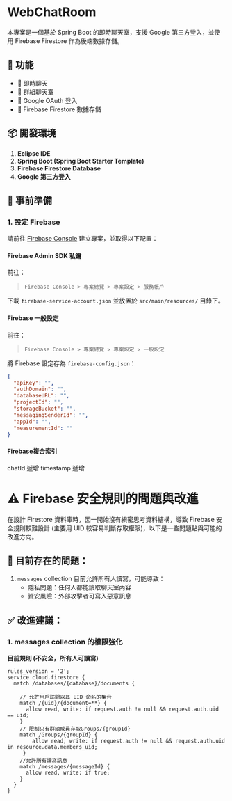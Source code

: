 # WebChatRoom

本專案是一個基於 Spring Boot 的即時聊天室，支援 Google 第三方登入，並使用 Firebase Firestore 作為後端數據存儲。

## 🚀 功能
- 📢 即時聊天
- 👥 群組聊天室
- 🔐 Google OAuth 登入
- 📂 Firebase Firestore 數據存儲

## 📦 開發環境
1. **Eclipse IDE**
2. **Spring Boot (Spring Boot Starter Template)**
3. **Firebase Firestore Database**
4. **Google 第三方登入**

## 🔧 事前準備
### **1. 設定 Firebase**
請前往 [Firebase Console](https://console.firebase.google.com/) 建立專案，並取得以下配置：

#### **Firebase Admin SDK 私鑰**
前往：
> `Firebase Console > 專案總覽 > 專案設定 > 服務帳戶`

下載 `firebase-service-account.json` 並放置於 `src/main/resources/` 目錄下。

#### **Firebase 一般設定**
前往：
> `Firebase Console > 專案總覽 > 專案設定 > 一般設定`

將 Firebase 設定存為 `firebase-config.json`：
```json
{
  "apiKey": "",
  "authDomain": "",
  "databaseURL": "",
  "projectId": "",
  "storageBucket": "",
  "messagingSenderId": "",
  "appId": "",
  "measurementId": ""
}
```
#### **Firebase複合索引**
chatId 遞增 timestamp 遞增

# ⚠️ Firebase 安全規則的問題與改進

在設計 Firestore 資料庫時，因一開始沒有縝密思考資料結構，導致 Firebase 安全規則較難設計 (主要用 UID 較容易判斷存取權限)，以下是一些問題點與可能的改進方向。

## 🔴 目前存在的問題：
1. `messages` collection 目前允許所有人讀寫，可能導致：
   - 隱私問題：任何人都能讀取聊天室內容
   - 資安風險：外部攻擊者可寫入惡意訊息

## ✅ 改進建議：
### **1. messages collection 的權限強化**
**目前規則 (不安全，所有人可讀寫)**
```Firebase 安全規則
rules_version = '2';
service cloud.firestore {
  match /databases/{database}/documents {

    // 允許用戶訪問以其 UID 命名的集合
    match /{uid}/{document=**} {
      allow read, write: if request.auth != null && request.auth.uid == uid;
    }
    // 限制只有群組成員存取Groups/{groupId}
   	match /Groups/{groupId} {
  		allow read, write: if request.auth != null && request.auth.uid in resource.data.members_uid;
	 }
    //允許所有讀寫訊息
    match /messages/{messageId} {
      allow read, write: if true; 
    }
  }
}
```
